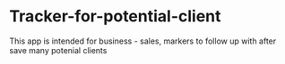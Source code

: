 # Tracker-for-potential-client
This app is intended for business - sales, markers to follow up with after save many potenial clients
